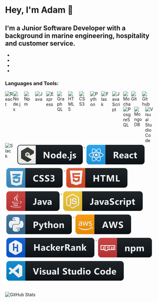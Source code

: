 # Hey, I'm Adam 👋 


## I'm a Junior Software Developer with a background in marine engineering, hospitality and customer service.

- 

- 

- 

- 

### Languages and Tools:

<img align="left" alt="React" width="26px" src="https://cdn.jsdelivr.net/gh/devicons/devicon/icons/react/react-original.svg" />
<img align="left" alt="Node.js" width="26px" src="https://cdn.jsdelivr.net/gh/devicons/devicon/icons/nodejs/nodejs-original.svg" style="padding-right:10px;" />
<img align="left" alt="Npm" width="26px" src="https://cdn.jsdelivr.net/gh/devicons/devicon/icons/npm/npm-original-wordmark.svg" style="padding-right:10px;" />
<img align="left" alt="Java" width="26px" src="https://cdn.jsdelivr.net/gh/devicons/devicon/icons/java/java-original.svg" style="padding-right:10px;" />
<img align="left" alt="Express" width="26px" src="https://cdn.jsdelivr.net/gh/devicons/devicon/icons/express/express-original.svg" style="padding-right:10px;" />
<img align="left" alt="GraphQL" width="26px" src="https://cdn.jsdelivr.net/gh/devicons/devicon/icons/graphql/graphql-plain.svg" style="padding-right:10px;" />
<img align="left" alt="HTML5" width="26px" src="https://cdn.jsdelivr.net/gh/devicons/devicon/icons/html5/html5-original.svg" style="padding-right:10px;" />
<img align="left" alt="CSS3" width="26px" src="https://cdn.jsdelivr.net/gh/devicons/devicon/icons/css3/css3-original.svg" style="padding-right:10px;" />
<img align="left" alt="Python" width="26px" src="https://cdn.jsdelivr.net/gh/devicons/devicon/icons/python/python-original.svg" style="padding-right:10px;" />
<img align="left" alt="Flask" width="26px" src="https://cdn.jsdelivr.net/gh/devicons/devicon/icons/flask/flask-original.svg" style="padding-right:10px;" />
<img align="left" alt="JavaScript" width="26px" src="https://cdn.jsdelivr.net/gh/devicons/devicon/icons/javascript/javascript-original.svg" style="padding-right:10px;" />
<img align="left" alt="Mocha" width="26px" src="https://cdn.jsdelivr.net/gh/devicons/devicon/icons/mocha/mocha-plain.svg" />
<img align="left" alt="Git" width="26px" src="https://cdn.jsdelivr.net/gh/devicons/devicon/icons/git/git-original.svg" style="padding-right:10px;" />
<img align="left" alt="Github" width="26px" src="https://cdn.jsdelivr.net/gh/devicons/devicon/icons/github/github-original.svg" style="padding-right:10px;" />
<img align="left" alt="PosgreSQL" width="26px" src="https://cdn.jsdelivr.net/gh/devicons/devicon/icons/postgresql/postgresql-original.svg" style="padding-right:10px;" />
<img align="left" alt="MongoDB" width="26px" src="https://cdn.jsdelivr.net/gh/devicons/devicon/icons/mongodb/mongodb-original.svg" style="padding-right:10px;" />
<img align="left" alt="Visual Studio Code" width="26px" src="https://cdn.jsdelivr.net/gh/devicons/devicon/icons/vscode/vscode-original.svg" style="padding-right:10px;" />
<img align="left" alt="Slack" width="26px" src="https://cdn.jsdelivr.net/gh/devicons/devicon/icons/slack/slack-original.svg" style="padding-right:10px;" />

<br />
<br />

<a href="#">
  <img src="svg/dev/frameworks/nodejs_larger.svg" alt="nodejs_larger" style="vertical-align:top; margin:6px 4px">
</a>
<a href="#">
  <img src="svg/dev/frameworks/react.svg" alt="react" style="vertical-align:top; margin:6px 4px">
</a> 
<a href="#">
 <img src="svg/dev/languages/css3.svg" alt="css3" style="vertical-align:top; margin:6px 4px">
</a>
<a href="#">
  <img src="svg/dev/languages/html.svg" alt="html" style="vertical-align:top; margin:6px 4px">
</a> 
<a href="#">
  <img src="svg/dev/languages/java.svg" alt="java" style="vertical-align:top; margin:6px 4px">
</a>
<a href="#">
  <img src="svg/dev/languages/js.svg" alt="js" style="vertical-align:top; margin:6px 4px">
</a>
<a href="#">
  <img src="svg/dev/languages/python.svg" alt="python" style="vertical-align:top; margin:6px 4px">
</a>
<a href="#">
  <img src="svg/dev/services/aws.svg" alt="aws" style="vertical-align:top; margin:6px 4px">
</a>
<a href="#">
  <img src="svg/dev/services/hackerrank.svg" alt="hackerrank" style="vertical-align:top; margin:6px 4px">
</a>
<a href="#">
  <img src="svg/dev/services/npm.svg" alt="npm" style="vertical-align:top; margin:6px 4px">
</a>
<a href="#">
  <img src="svg/dev/tools/visualstudio_code.svg" alt="visualstudio_code" style="vertical-align:top; margin:6px 4px">
</a> 

<br />
<br />

![GitHub Stats](https://github-readme-stats.vercel.app/api?username=nortynorts&theme=radical)
